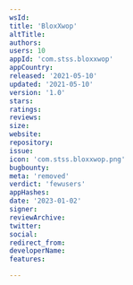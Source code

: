 ```yaml
---
wsId: 
title: 'BloxXwop'
altTitle: 
authors: 
users: 10
appId: 'com.stss.bloxxwop'
appCountry: 
released: '2021-05-10'
updated: '2021-05-10'
version: '1.0'
stars: 
ratings: 
reviews: 
size: 
website: 
repository: 
issue: 
icon: 'com.stss.bloxxwop.png'
bugbounty: 
meta: 'removed'
verdict: 'fewusers'
appHashes: 
date: '2023-01-02'
signer: 
reviewArchive: 
twitter: 
social: 
redirect_from: 
developerName: 
features: 

---
```


